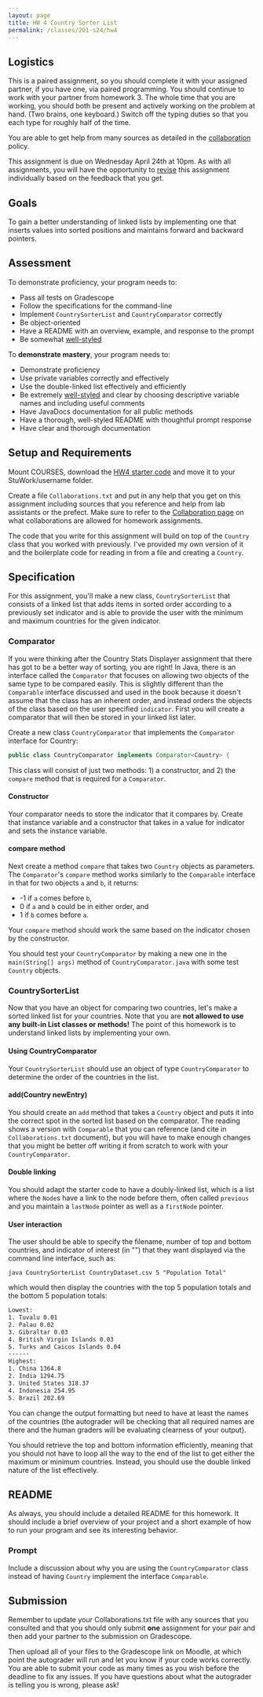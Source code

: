 ```yaml
---
layout: page
title: HW 4 Country Sorter List
permalink: /classes/201-s24/hw4
---
```


## Logistics
This is a paired assignment, so you should complete it with your assigned partner, if you have one, via paired programming. You should continue to work with your partner from homework 3. The whole time that you are working, you should both be present and actively working on the problem at hand. (Two brains, one keyboard.) Switch off the typing duties so that you each type for roughly half of the time.

You are able to get help from many sources as detailed in the [collaboration](collaboration) policy.

This assignment is due on Wednesday April 24th at 10pm. As with all assignments, you will have the opportunity to [revise](revision-process) this assignment individually based on the feedback that you get.

## Goals
To gain a better understanding of linked lists by implementing one that inserts values into sorted positions and maintains forward and backward pointers.

## Assessment
To demonstrate proficiency, your program needs to:

* Pass all tests on Gradescope
* Follow the specifications for the command-line
* Implement `CountrySorterList` and `CountryComparator` correctly
* Be object-oriented
* Have a README with an overview, example, and response to the prompt
* Be somewhat [well-styled](style-reference)

To **demonstrate mastery**, your program needs to:
* Demonstrate proficiency
* Use private variables correctly and effectively
* Use the double-linked list effectively and efficiently
* Be extremely [well-styled](style-reference) and clear by choosing descriptive variable names and including useful comments 
* Have JavaDocs documentation for all public methods
* Have a thorough, well-styled README with thoughtful prompt response
* Have clear and thorough documentation

## Setup and Requirements
Mount COURSES, download the [HW4 starter code](/classes/201-w24/HW4Starter.zip) and move it to your StuWork/username folder.

Create a file `Collaborations.txt` and put in any help that you get on this assignment including sources that you reference and help from lab assistants or the prefect. Make sure to refer to the [Collaboration page](collaboration) on what collaborations are allowed for homework assignments.

The code that you write for this assignment will build on top of the `Country` class that you worked with previously.
I've provided my own version of it and the boilerplate code for reading in from a file and creating a `Country`.

## Specification
For this assignment, you'll make a new class, `CountrySorterList` that consists of a linked list that adds items in sorted order according to a previously set indicator and is able to provide the user with the minimum and maximum countries for the given indicator. 

### Comparator
If you were thinking after the Country Stats Displayer assignment that there has got to be a better way of sorting, you are right! 
In Java, there is an interface called the `Comparator` that focuses on allowing two objects of the same type to be compared easily.
This is slightly different than the `Comparable` interface discussed and used in the book because it doesn't assume that the class has an inherent order, and instead orders the objects of the class based on the user specified `indicator`.
First you will create a comparator that will then be stored in your linked list later.

Create a new class `CountryComparator` that implements the `Comparator` interface for Country:
```java
public class CountryComparator implements Comparator<Country> {
```

This class will consist of just two methods: 1) a constructor, and 2) the `compare` method that is required for a `Comparator`.

#### Constructor
Your comparator needs to store the indicator that it compares by.
Create that instance variable and a constructor that takes in a value for indicator and sets the instance variable.

#### compare method
Next create a method `compare` that takes two `Country` objects as parameters. 
The `Comparator`'s `compare` method works similarly to the `Comparable` interface in that for two objects `a` and `b`, it returns:

*  -1 if `a` comes before `b`, 
* 0 if `a` and `b` could be in either order, and 
* 1 if `b` comes before `a`.

Your `compare` method should work the same based on the indicator chosen by the constructor. 

You should test your `CountryComparator` by making a new one in the `main(String[] args)` method of `CountryComparator.java` with some test `Country` objects.

### CountrySorterList
Now that you have an object for comparing two countries, let's make a sorted linked list for your countries.
Note that you are **not allowed to use any built-in List classes or methods!** The point of this homework is to understand linked lists by implementing your own.

#### Using CountryComparator
Your `CountrySorterList` should use an object of type `CountryComparator` to determine the order of the countries in the list.

#### add(Country newEntry)

You should create an `add` method that takes a `Country` object and puts it into the correct spot in the sorted list based on the comparator. 
The reading shows a version with `Comparable` that you can reference (and cite in `Collaborations.txt` document), but you will have to make enough changes that you might be better off writing it from scratch to work with your `CountryComparator`.

#### Double linking

You should adapt the starter code to have a doubly-linked list, which is a list where the `Node`s have a link to the node before them, often called `previous` and you maintain a `lastNode` pointer as well as a `firstNode` pointer.

#### User interaction

The user should be able to specify the filename, number of top and bottom countries, and indicator of interest (in "") that they want displayed via the command line interface, such as:

```java CountrySorterList CountryDataset.csv 5 "Population Total"```

which would then display the countries with the top 5 population totals and the bottom 5 population totals:
```bash
Lowest:
1. Tuvalu 0.01
2. Palau 0.02
3. Gibraltar 0.03
4. British Virgin Islands 0.03
5. Turks and Caicos Islands 0.04
------
Highest:
1. China 1364.8
2. India 1294.75
3. United States 318.37
4. Indonesia 254.95
5. Brazil 202.69
```

You can change the output formatting but need to have at least the names of the countries (the autograder will be checking that all required names are there and the human graders will be evaluating clearness of your output).

You should retrieve the top and bottom information efficiently, meaning that you should not have to loop all the way to the end of the list to get either the maximum or minimum countries. 
Instead, you should use the double linked nature of the list effectively.

## README

As always, you should include a detailed README for this homework. 
It should include a brief overview of your project and a short example of how to run your program and see its interesting behavior.

### Prompt
Include a discussion about why you are using the `CountryComparator` class instead of having `Country` implement the interface `Comparable`.


## Submission
Remember to update your Collaborations.txt file with any sources that you consulted and that you should only submit **one** assignment for your pair and then add your partner to the submission on Gradescope.

Then upload all of your files to the Gradescope link on Moodle, at which point the autograder will run and let you know if your code works correctly. You are able to submit your code as many times as you wish before the deadline to fix any issues. If you have questions about what the autograder is telling you is wrong, please ask!